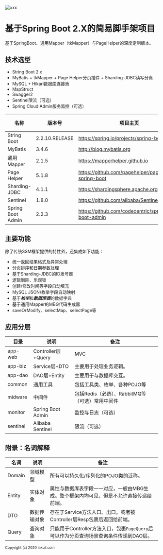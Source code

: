 ![xxx](https://repository-images.githubusercontent.com/168498776/44575b00-3555-11eb-8591-5f432aa8fcb2)

# 基于Spring Boot 2.X的简易脚手架项目
基于SpringBoot、通用Mapper（tkMapper）与PageHelper的深度定制版本。

## 技术选型
* String Boot 2.x
* MyBatis + tkMapper + Page Helper分页插件 + Sharding-JDBC读写分离
* MySQL + Hikari数据库连接池
* MapStruct
* Swagger2
* Sentinel限流（可选）
* Spring Cloud Admin服务监控（可选）
 
|名称|版本号|项目主页|简介|
|---|---|---|---|
|String Boot|2.2.10.RELEASE|https://spring.io/projects/spring-boot/||
|MyBatis|3.4.6|http://blog.mybatis.org||
|通用Mapper|2.1.5|https://mapperhelper.github.io||
|Page Helper|5.1.8|https://github.com/pagehelper/pagehelper-spring-boot||
|Sharding-JDBC|4.1.1|https://shardingsphere.apache.org/||
|Sentinel|1.8.0|https://github.com/alibaba/Sentinel/releases||
|Spring Boot Admin|2.2.3|https://github.com/codecentric/spring-boot-admin||

## 主要功能
除了传统SSM框架提供的特性外，还集成如下功能：
* 统一返回结果格式及异常处理
* 分页排序和日期参数处理
* 基于Sharding-JDBC的ID发号器
* 逻辑删除、乐观锁
* 创建/修改时间等字段自动填充
* MySQL JSON/枚举字段自动映射
* 基于***枚举***和***数据库表***的数据字典
* 基于通用Mapper的MBG代码生成器
* saveOrModify、selectMap、selectPage等

## 应用分层
|目录|说明|备注|
|---|---|---|
|app-web|Controller层+Query|MVC|
|app-biz|Service层+DTO|主要用于处理业务逻辑。|
|app-dao|DAO层+Entity|主要用于与数据库交互。|
|common|通用工具|包括工具类、枚举、各种POJO等|
|midware|中间件|包括Redis（必选）、RabbitMQ等（可选）常用中间件|
|monitor|Spring Boot Admin|监控与日志（可选）|
|sentinel|Alibaba Sentinel|限流（可选）|

## 附录：名词解释
|名词|说明|备注|
|---|---|---|
|Domain|领域模型|所有可以持久化/序列化的POJO类的泛称。|
|Entity|实体对象|属性与数据库表字段一一对应，一般由MBG生成。整个框架内均可见，但是不允许直接传递给前端。|
|DTO|数据传输对象|存在于Service方法入口、出口，或者被Controller层Resp包裹后返回给前端。|
|Query|查询对象|只能用于Controller方法入口，包裹`PageQuery`后可以作为分页查询场景查询条件传递到DAO层。|

<sub>Copyright (c) 2020 iakuil.com</sub>